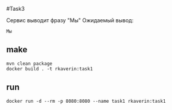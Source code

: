 #Task3

Сервис выводит фразу "Мы"
Ожидаемый вывод:

    Мы
## make
    mvn clean package
    docker build . -t rkaverin:task1

## run
    docker run -d --rm -p 8080:8080 --name task1 rkaverin:task1